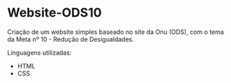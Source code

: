 # Website-ODS10

Criação de um website simples baseado no site da Onu (ODS), com o tema da Meta nº 10 - Redução de Desigualdades.

Linguagens utilizadas:
- HTML
- CSS
